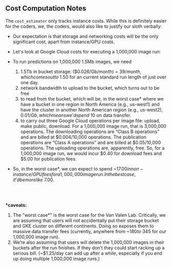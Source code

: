 ## Cost Computation Notes

The `cost_estimator` only tracks instance costs. While this is definitely easier for the coders, we, the coders, would also like to justify our sloth verbally:


- Our expectation is that storage and networking costs will be the only significant cost, apart from instance/GPU costs.

- Let's look at Google Cloud costs for executing a 1,000,000 image run:

- To run predictions on 1,000,000 1.5Mb images, we need

  1. 1.5Tb in bucket storage: ($0.026/Gb/month) = $39/month, which comes out to ~$1.50 for an current standard run length of just over one day.
  2. network bandwidth to upload to the bucket, which turns out to be free
  3. to read from the bucket, which will be, in the worst case* where we have a bucket in one region in North America (e.g., us-west1) and have the cluster in another North American region (e.g., us-west2), $0.01/Gb, which means we’d spend ~$10 on data transfer.
  4. to carry out three Google Cloud operations per image file: upload, make public, download. For a 1,000,000 image run, that is 3,000,000 operations. The downloading operations are “Class B operations” and are billed at $0.004/10,000 operations. The publication operations are “Class A operations” and are billed at $0.05/10,000 operations. The uploading operations are, apparently, free. So, for a 1,000,000 image run, we would incur $0.40 for download fees and $5.00 for publication fees.

- So, in the worst case*, we can expect to spend ~$17.00 in non-instance/GPU fees for a 1,000,000 image run. In the best case, it’d be more like ~$7.00.

<br></br>

<b>*caveats:</b>

1. The "worst case*" is the worst case for the Van Valen Lab. Critically, we are assuming that users will not accidentally put their storage bucket and GKE cluster on different continents. Doing so exposes them to massive data transfer fees (currently, anywhere from ~$180 to ~$345 for our 1,000,000 image run).
2. We’re also assuming that users will delete the 1,000,000 images in their buckets after the run finishes. If they don’t they could start racking up a serious bill. (~$1.25/day can add up after a while, especially if you end up doing multiple 1,000,000 image runs.)
